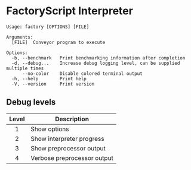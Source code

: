 # FactoryScript Interpreter

```
Usage: factory [OPTIONS] [FILE]

Arguments:
  [FILE]  Conveyor program to execute

Options:
  -b, --benchmark   Print benchmarking information after completion
  -d, --debug...    Increase debug logging level, can be supplied multiple times
      --no-color    Disable colored terminal output
  -h, --help        Print help
  -V, --version     Print version
```

## Debug levels

| Level | Description                 |
| :---: | --------------------------- |
|   1   | Show options                |
|   2   | Show interpreter progress   |
|   3   | Show preprocessor output    |
|   4   | Verbose preprocessor output |
